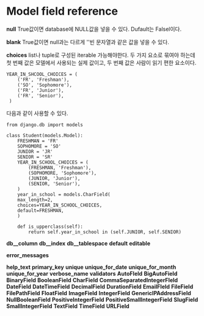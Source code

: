 # Model field reference

__null__
 True값이면 database에 NULL값을 넣을 수 있다. Dufault는 Falsel이다.
 
 __blank__
 True값이면 null과는 다르게 ''빈 문자열과 같은 값을 넣을 수 있다.
 
 __choices__
 list나 tuple로 구성된 iterable 가능해야한다. 두 가지 요소로 묶여야 하는데 첫 번째 값은 모델에서 사용되는 실제 값이고, 두 번째 값은 사람이 읽기 편한 요소이다.
 
 
 	YEAR_IN_SHCOOL_CHOICES = (
	 	('FR', 'Freshman'),
	 	('SO', 'Sophomore'),
 		('FR', 'Junior'),
 		('FR', 'Senior'),
	 )

다음과 같이 사용할 수 있다.

	from django.db import models
	
	class Student(models.Model):
    	FRESHMAN = 'FR'
  	    SOPHOMORE = 'SO'
    	JUNIOR = 'JR'
    	SENIOR = 'SR'
    	YEAR_IN_SCHOOL_CHOICES = (
        	(FRESHMAN, 'Freshman'),
        	(SOPHOMORE, 'Sophomore'),
        	(JUNIOR, 'Junior'),
        	(SENIOR, 'Senior'),
    	)
    	year_in_school = models.CharField(
        max_length=2,
        choices=YEAR_IN_SCHOOL_CHOICES,
        default=FRESHMAN,
   		)

    	def is_upperclass(self):
        	return self.year_in_school in (self.JUNIOR, self.SENIOR)
        	
**db__column**
**db__index**
**db__tablespace**
**default**
**editable**

**error_messages**

**help_text**
**primary_key**
**unique**
**unique_for_date**
**unique_for_month**
**unique_for_year**
**verbose_name**
**validators**
**AutoFIeld**
**BigAutoField**
**BinaryField**
**BooleanField**
**CharField**
**CommaSeparatedIntegerFIeld**
**DateField**
**DateTimeField**
**DecimalField**
**DurationField**
**EmailFIeld**
**FileField**
**FilePathField**
**FloatField**
**ImageField**
**IntegerField**
**GenericIPAddressField**
**NullBooleanField**
**PositiveIntegerField**
**PositiveSmallIntegerField**
**SlugField**
**SmallIntegerField**
**TextField**
**TimeField**
**URLField**

